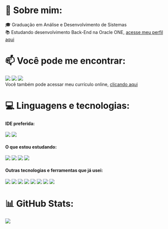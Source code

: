 # 🖖 Sobre mim:
🎓 Graduação em Análise e Desenvolvimento de Sistemas </br>
📚 Estudando desenvolvimento Back-End na Oracle ONE, <a href="https://cursos.alura.com.br/emprega-one/profile/yurigabr25">acesse meu perfil aqui</a> </br>

# 📫 Você pode me encontrar:
<a href="https://www.linkedin.com/in/yurigabr25/" alt="logo do linkedin"><img src="https://img.icons8.com/color/48/null/linkedin-circled--v1.png"/></a>
<a href="mailto:cortaesai@gmail.com%20%22yurigabriel1995@outlook.com%22" alt="logo do twitter"><img src="https://img.icons8.com/color/48/null/apple-mail.png"/></a>
<a href="https://twitter.com/yurigabr25" alt="logo do twitter"><img src="https://img.icons8.com/fluency/48/null/twitter.png"/></a>
</br>
Você também pode acessar meu currículo online, <a href="https://www.canva.com/design/DAFMOgfVT5E/l6Taoxe2QrXPyU5fWP9jag/view?utm_content=DAFMOgfVT5E&utm_campaign=designshare&utm_medium=link&utm_source=publishsharelink">clicando aqui</a>

# 💻 Linguagens e tecnologias:
#### IDE preferida: </br>
<a href="https://code.visualstudio.com/"><img src="https://img.icons8.com/fluency/48/null/visual-studio-code-2019.png"/></a> <a href="https://www.jetbrains.com/pt-br/idea/"><img src="https://img.icons8.com/color/48/null/intellij-idea.png"/></a>

#### O que estou estudando: </br>
<a href="https://www.oracle.com/br/java/technologies/downloads/"><img src="https://img.icons8.com/color/48/null/java-coffee-cup-logo--v1.png"/></a>  <a href="https://start.spring.io/"><img src="https://img.icons8.com/color/48/null/spring-logo.png"/></a>  <a href="https://www.mysql.com/"><img src="https://img.icons8.com/fluency/48/null/mysql-logo.png"/></a> <a href="https://git-scm.com/"><img src="https://img.icons8.com/color/48/null/git.png"/></a>

#### Outras tecnologias e ferramentas que já usei:
<a href="https://developer.mozilla.org/pt-BR/docs/Web/JavaScript"><img src="https://img.icons8.com/fluency/48/null/javascript.png"/></a>                                                                                       <a href="https://developer.mozilla.org/pt-BR/docs/Web/CSS"><img src="https://img.icons8.com/color/48/null/css3.png"/></a>                                                                                                       <a href="https://developer.mozilla.org/pt-BR/docs/Web/HTML"><img src="https://img.icons8.com/color/48/null/html-5--v1.png"/></a>                                                                                               <a href="https://pandas.pydata.org/"><img src="https://img.icons8.com/color/48/null/pandas.png"/></a>                                                                                                                           <a href="https://www.adobe.com/br/products/premiere.html"><img src="https://img.icons8.com/color/48/null/adobe-premiere-pro--v1.png"/></a>                                                                                     <a href="https://www.blackmagicdesign.com/br/products/davinciresolve"><img src="https://img.icons8.com/color/48/null/davinci-resolve.png"/></a>                                                                               <a href="https://www.adobe.com/br/products/premiere.html"><img src="https://img.icons8.com/color/48/null/adobe-photoshop--v1.png"/></a>  <a href="https://www.python.org/"><img src="https://img.icons8.com/color/48/null/python--v1.png"/></a>

# 📊 GitHub Stats:
![](https://github-readme-stats.vercel.app/api/top-langs/?username=yurigabr25&theme=blue-green&hide_border=true&include_all_commits=true&count_private=true&layout=compact)

<!-- Proudly created with GPRM ( https://gprm.itsvg.in ) -->
